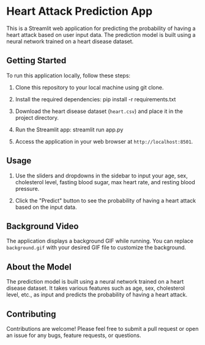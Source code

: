 # Heart Attack Prediction App

This is a Streamlit web application for predicting the probability of having a heart attack based on user input data. The prediction model is built using a neural network trained on a heart disease dataset.

## Getting Started

To run this application locally, follow these steps:

1. Clone this repository to your local machine using git clone.

2. Install the required dependencies:
pip install -r requirements.txt

3. Download the heart disease dataset (`heart.csv`) and place it in the project directory.

4. Run the Streamlit app:
streamlit run app.py


5. Access the application in your web browser at `http://localhost:8501`.

## Usage

1. Use the sliders and dropdowns in the sidebar to input your age, sex, cholesterol level, fasting blood sugar, max heart rate, and resting blood pressure.

2. Click the "Predict" button to see the probability of having a heart attack based on the input data.

## Background Video

The application displays a background GIF while running. You can replace `background.gif` with your desired GIF file to customize the background.

## About the Model

The prediction model is built using a neural network trained on a heart disease dataset. It takes various features such as age, sex, cholesterol level, etc., as input and predicts the probability of having a heart attack.

## Contributing

Contributions are welcome! Please feel free to submit a pull request or open an issue for any bugs, feature requests, or questions.












